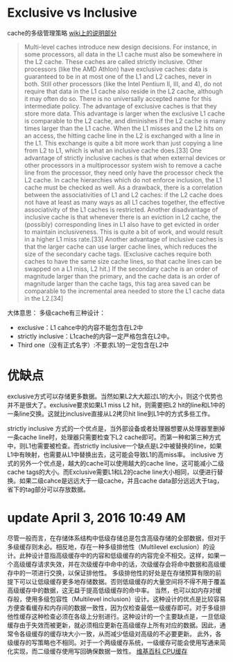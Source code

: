 # Exclusive vs Inclusive
cache的多级管理策略
[wiki上的说明部分](https://en.wikipedia.org/wiki/CPU_cache#Exclusive_versus_inclusive)
>Multi-level caches introduce new design decisions. For instance, in some processors, all data in the L1 cache must also be somewhere in the L2 cache. These caches are called strictly inclusive. Other processors (like the AMD Athlon) have exclusive caches: data is guaranteed to be in at most one of the L1 and L2 caches, never in both. Still other processors (like the Intel Pentium II, III, and 4), do not require that data in the L1 cache also reside in the L2 cache, although it may often do so. There is no universally accepted name for this intermediate policy.
The advantage of exclusive caches is that they store more data. This advantage is larger when the exclusive L1 cache is comparable to the L2 cache, and diminishes if the L2 cache is many times larger than the L1 cache. When the L1 misses and the L2 hits on an access, the hitting cache line in the L2 is exchanged with a line in the L1. This exchange is quite a bit more work than just copying a line from L2 to L1, which is what an inclusive cache does.[33]
One advantage of strictly inclusive caches is that when external devices or other processors in a multiprocessor system wish to remove a cache line from the processor, they need only have the processor check the L2 cache. In cache hierarchies which do not enforce inclusion, the L1 cache must be checked as well. As a drawback, there is a correlation between the associativities of L1 and L2 caches: if the L2 cache does not have at least as many ways as all L1 caches together, the effective associativity of the L1 caches is restricted. Another disadvantage of inclusive cache is that whenever there is an eviction in L2 cache, the (possibly) corresponding lines in L1 also have to get evicted in order to maintain inclusiveness. This is quite a bit of work, and would result in a higher L1 miss rate.[33]
Another advantage of inclusive caches is that the larger cache can use larger cache lines, which reduces the size of the secondary cache tags. (Exclusive caches require both caches to have the same size cache lines, so that cache lines can be swapped on a L1 miss, L2 hit.) If the secondary cache is an order of magnitude larger than the primary, and the cache data is an order of magnitude larger than the cache tags, this tag area saved can be comparable to the incremental area needed to store the L1 cache data in the L2.[34]

大体意思：
多级cache有三种设计：
+ exclusive：L1 cahce中的内容不能包含在L2中
+ strictly inclusive：L1cache的内容一定严格包含在L2中。
+ Third one（没有正式名字）:不要求L1的一定包含在L2中

# 优缺点
exclusive方式可以存储更多数据。当然如果L2大大超过L1的大小，则这个优势也并不是很大了。exclusive要求如果L1 miss L2 hit，则需要把L2 hit的line和L1中的一条line交换。这就比inclusive直接从L2拷贝hit line到L1中的方式多些工作。

strictly inclusive 方式的一个优点是，当外部设备或者处理器想要从处理器里删掉一条cache line时，处理器只需要检查下L2 cache即可。而第一种和第三种方式中，则L1也需要被检查。而strictly inclusive一个缺点是L2中被替换的line，如果L1中有映射，也需要从L1中替换出去，这可能会导致L1的高miss率。
inclusive 方式的另外一个优点是，越大的cache可以使用越大的cache line，这可能减小二级cache tags的大小。而Exclusive需要L1和L2的cache line大小相同，以便进行替换。如果二级cahce是远远大于一级cache，并且cache data部分远远大于tag，省下的tag部分可以存放数据。
# update April 3, 2016 10:49 AM
尽管一般而言，在存储体系结构中低级存储总是包含高级存储的全部数据，但对于多级缓存则未必。相反地，存在一种多级排他性（Multilevel exclusion）的设计。此种设计意指高级缓存中的内容和低级缓存的内容完全不相交。这样，如果一个高级缓存请求失效，并在次级缓存中命中的话，次级缓存会将命中数据和高级缓存中的一项进行交换，以保证排他性。
多级排他性的好处是在存储预算有限的前提下可以让低级缓存更多地存储数据。否则低级缓存的大量空间将不得不用于覆盖高级缓存中的数据，这无益于提高低级缓存的命中率。
当然，也可以如内存对缓存般，使用多级包容性（Multilevel inclusion）设计。这种设计的优点是比较容易方便查看缓存和内存间的数据一致性，因为仅检查最低一级缓存即可。对于多级排他性缓存这种检查必须在各级上分别进行。这种设计的一个主要缺点是，一旦低级缓存由于失效而被更新，就必须相应更新在高级缓存上所有对应的数据。因此，通常令各级缓存的缓存块大小一致，从而减少低级对高级的不必要更新。
此外，各级缓存的写策略也不相同。对于一个两级缓存系统，一级缓存可能会使用写通来简化实现，而二级缓存使用写回确保数据一致性。
[维基百科 CPU缓存](https://zh.wikipedia.org/wiki/CPU%E7%BC%93%E5%AD%98#.E5.A4.9A.E7.BA.A7.E7.BC.93.E5.AD.98)


